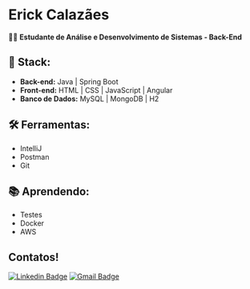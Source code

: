 # Erick Calazães

🧑‍💼 **Estudante de Análise e Desenvolvimento de Sistemas - Back-End**  


## 💙 Stack:

- **Back-end:** Java | Spring Boot
- **Front-end:** HTML | CSS | JavaScript | Angular
- **Banco de Dados:** MySQL | MongoDB | H2

 ## 🛠️ Ferramentas:
 
- IntelliJ
- Postman
- Git

## 📚 Aprendendo:

- Testes
- Docker
- AWS

## Contatos!
[![Linkedin Badge](https://img.shields.io/badge/-LinkedIn-blue?style=for-the-badge&logo=Linkedin&logoColor=white&link=https://br.linkedin.com/in/erick-calaz%C3%A3es-977651207)](https://br.linkedin.com/in/erick-calaz%C3%A3es-977651207)
[![Gmail Badge](https://img.shields.io/badge/-Gmail-c14438?style=for-the-badge&logo=Gmail&logoColor=white&link=mailto:ecalazaes@gmail.com)](mailto:ecalazaes@gmail.com)
  
